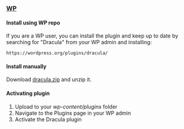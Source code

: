 ### [WP](https://wordpress.org/)

#### Install using WP repo

If you are a WP user, you can install the plugin and keep up to date by searching for "Dracula" from your WP admin and installing:

    https://wordpress.org/plugins/dracula/

#### Install manually

Download [dracula.zip](https://github.com/dracula/wp/dracula.zip) and unzip it.

#### Activating plugin

1. Upload to your *wp-content/plugins* folder
2. Navigate to the Plugins page in your WP admin
3. Activate the Dracula plugin